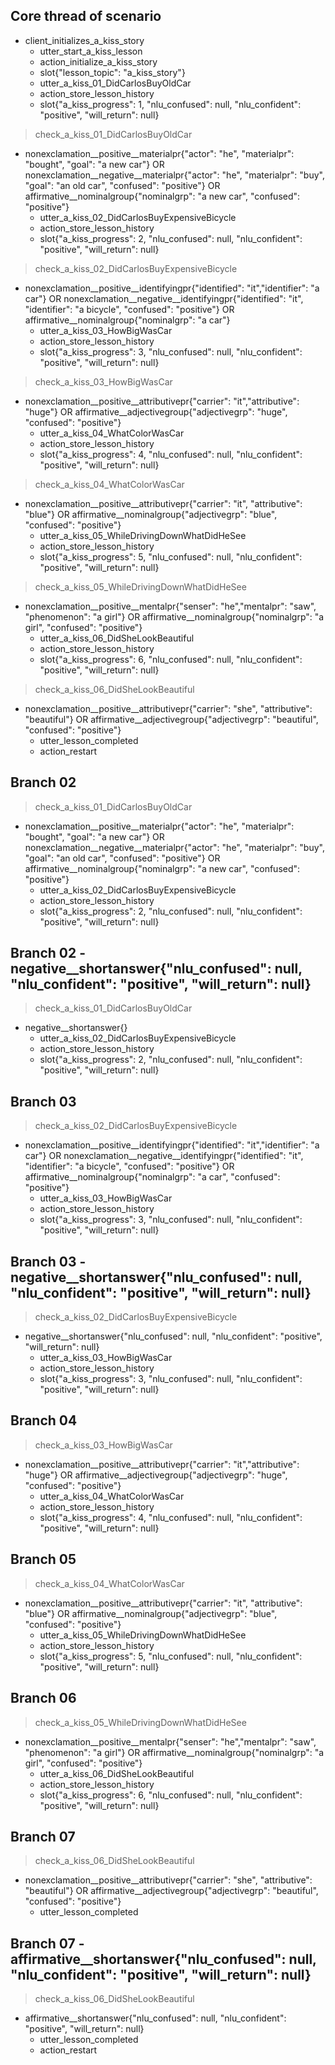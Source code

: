 ## Core thread of scenario
* client_initializes_a_kiss_story
    - utter_start_a_kiss_lesson
    - action_initialize_a_kiss_story
    - slot{"lesson_topic": "a_kiss_story"}
    - utter_a_kiss_01_DidCarlosBuyOldCar
    - action_store_lesson_history
    - slot{"a_kiss_progress": 1, "nlu_confused": null, "nlu_confident": "positive", "will_return": null}
> check_a_kiss_01_DidCarlosBuyOldCar
* nonexclamation__positive__materialpr{"actor": "he", "materialpr": "bought", "goal": "a new car"} OR nonexclamation__negative__materialpr{"actor": "he", "materialpr": "buy", "goal": "an old car", "confused": "positive"} OR affirmative__nominalgroup{"nominalgrp": "a new car", "confused": "positive"}
    - utter_a_kiss_02_DidCarlosBuyExpensiveBicycle
    - action_store_lesson_history
    - slot{"a_kiss_progress": 2, "nlu_confused": null, "nlu_confident": "positive", "will_return": null}
> check_a_kiss_02_DidCarlosBuyExpensiveBicycle
* nonexclamation__positive__identifyingpr{"identified": "it","identifier": "a car"} OR nonexclamation__negative__identifyingpr{"identified": "it", "identifier": "a bicycle", "confused": "positive"} OR affirmative__nominalgroup{"nominalgrp": "a car"}
    - utter_a_kiss_03_HowBigWasCar
    - action_store_lesson_history
    - slot{"a_kiss_progress": 3, "nlu_confused": null, "nlu_confident": "positive", "will_return": null}
> check_a_kiss_03_HowBigWasCar
* nonexclamation__positive__attributivepr{"carrier": "it","attributive": "huge"} OR affirmative__adjectivegroup{"adjectivegrp": "huge", "confused": "positive"}
    - utter_a_kiss_04_WhatColorWasCar
    - action_store_lesson_history
    - slot{"a_kiss_progress": 4, "nlu_confused": null, "nlu_confident": "positive", "will_return": null}
> check_a_kiss_04_WhatColorWasCar
* nonexclamation__positive__attributivepr{"carrier": "it", "attributive": "blue"} OR affirmative__nominalgroup{"adjectivegrp": "blue", "confused": "positive"}
    - utter_a_kiss_05_WhileDrivingDownWhatDidHeSee
    - action_store_lesson_history
    - slot{"a_kiss_progress": 5, "nlu_confused": null, "nlu_confident": "positive", "will_return": null}
> check_a_kiss_05_WhileDrivingDownWhatDidHeSee
* nonexclamation__positive__mentalpr{"senser": "he","mentalpr": "saw", "phenomenon": "a girl"} OR affirmative__nominalgroup{"nominalgrp": "a girl", "confused": "positive"}
    - utter_a_kiss_06_DidSheLookBeautiful
    - action_store_lesson_history
    - slot{"a_kiss_progress": 6, "nlu_confused": null, "nlu_confident": "positive", "will_return": null}
> check_a_kiss_06_DidSheLookBeautiful
* nonexclamation__positive__attributivepr{"carrier": "she", "attributive": "beautiful"} OR affirmative__adjectivegroup{"adjectivegrp": "beautiful", "confused": "positive"}
    - utter_lesson_completed
    - action_restart

## Branch 02
> check_a_kiss_01_DidCarlosBuyOldCar
* nonexclamation__positive__materialpr{"actor": "he", "materialpr": "bought", "goal": "a new car"} OR nonexclamation__negative__materialpr{"actor": "he", "materialpr": "buy", "goal": "an old car", "confused": "positive"} OR affirmative__nominalgroup{"nominalgrp": "a new car", "confused": "positive"}
    - utter_a_kiss_02_DidCarlosBuyExpensiveBicycle
    - action_store_lesson_history
    - slot{"a_kiss_progress": 2, "nlu_confused": null, "nlu_confident": "positive", "will_return": null}

## Branch 02 - negative__shortanswer{"nlu_confused": null, "nlu_confident": "positive", "will_return": null}
> check_a_kiss_01_DidCarlosBuyOldCar
* negative__shortanswer{}
    - utter_a_kiss_02_DidCarlosBuyExpensiveBicycle
    - action_store_lesson_history
    - slot{"a_kiss_progress": 2, "nlu_confused": null, "nlu_confident": "positive", "will_return": null}

## Branch 03
> check_a_kiss_02_DidCarlosBuyExpensiveBicycle
* nonexclamation__positive__identifyingpr{"identified": "it","identifier": "a car"} OR nonexclamation__negative__identifyingpr{"identified": "it", "identifier": "a bicycle", "confused": "positive"} OR affirmative__nominalgroup{"nominalgrp": "a car", "confused": "positive"}
    - utter_a_kiss_03_HowBigWasCar
    - action_store_lesson_history
    - slot{"a_kiss_progress": 3, "nlu_confused": null, "nlu_confident": "positive", "will_return": null}

## Branch 03 - negative__shortanswer{"nlu_confused": null, "nlu_confident": "positive", "will_return": null}
> check_a_kiss_02_DidCarlosBuyExpensiveBicycle
* negative__shortanswer{"nlu_confused": null, "nlu_confident": "positive", "will_return": null}
    - utter_a_kiss_03_HowBigWasCar
    - action_store_lesson_history
    - slot{"a_kiss_progress": 3, "nlu_confused": null, "nlu_confident": "positive", "will_return": null}

## Branch 04
> check_a_kiss_03_HowBigWasCar
* nonexclamation__positive__attributivepr{"carrier": "it","attributive": "huge"} OR affirmative__adjectivegroup{"adjectivegrp": "huge", "confused": "positive"}
    - utter_a_kiss_04_WhatColorWasCar
    - action_store_lesson_history
    - slot{"a_kiss_progress": 4, "nlu_confused": null, "nlu_confident": "positive", "will_return": null}

## Branch 05
> check_a_kiss_04_WhatColorWasCar
* nonexclamation__positive__attributivepr{"carrier": "it", "attributive": "blue"} OR affirmative__nominalgroup{"adjectivegrp": "blue", "confused": "positive"}
    - utter_a_kiss_05_WhileDrivingDownWhatDidHeSee
    - action_store_lesson_history
    - slot{"a_kiss_progress": 5, "nlu_confused": null, "nlu_confident": "positive", "will_return": null}

## Branch 06
> check_a_kiss_05_WhileDrivingDownWhatDidHeSee
* nonexclamation__positive__mentalpr{"senser": "he","mentalpr": "saw", "phenomenon": "a girl"} OR affirmative__nominalgroup{"nominalgrp": "a girl", "confused": "positive"}
    - utter_a_kiss_06_DidSheLookBeautiful
    - action_store_lesson_history
    - slot{"a_kiss_progress": 6, "nlu_confused": null, "nlu_confident": "positive", "will_return": null}

## Branch 07
> check_a_kiss_06_DidSheLookBeautiful
* nonexclamation__positive__attributivepr{"carrier": "she", "attributive": "beautiful"} OR affirmative__adjectivegroup{"adjectivegrp": "beautiful", "confused": "positive"}
    - utter_lesson_completed

## Branch 07 - affirmative__shortanswer{"nlu_confused": null, "nlu_confident": "positive", "will_return": null}
> check_a_kiss_06_DidSheLookBeautiful
* affirmative__shortanswer{"nlu_confused": null, "nlu_confident": "positive", "will_return": null}
    - utter_lesson_completed
    - action_restart

